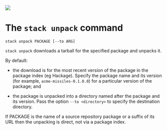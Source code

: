 <div class="hidden-warning"><a href="https://docs.haskellstack.org/"><img src="https://cdn.jsdelivr.net/gh/commercialhaskell/stack/doc/img/hidden-warning.svg"></a></div>

# The `stack unpack` command

~~~text
stack unpack PACKAGE [--to ARG]
~~~

`stack unpack` downloads a tarball for the specified package and unpacks it.

By default:

*   the download is for the most recent version of the package in the package
    index (eg Hackage). Specify the package name and its version (for example,
    `acme-missiles-0.1.0.0`) for a particular version of the package; and

*   the package is unpacked into a directory named after the package and its
    version. Pass the option `--to <directory>` to specify the destination
    directory.

If PACKAGE is the name of a source repository package or a suffix of its URL
then the unpacking is direct, not via a package index.